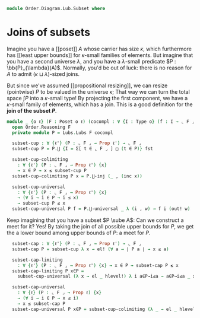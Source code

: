 <!--
```agda
open import Cat.Prelude

open import Order.Diagram.Lub
open import Order.Base

import Order.Diagram.Lub.Reasoning as Lubs
import Order.Reasoning
```
-->

```agda
module Order.Diagram.Lub.Subset where
```

# Joins of subsets

Imagine you have a [[poset]] $A$ whose carrier has size $\kappa$, which
furthermore has [[least upper bounds]] for $\kappa$-small families of
elements. But imagine that you have a second universe $\lambda$, and you
have a $\lambda$-small predicate $P : \bb{P}_{\lambda}(A)$. Normally,
you'd be out of luck: there is no reason for $A$ to admit $(\kappa
\sqcup \lambda)$-sized joins.

But since we've assumed [[propositional resizing]], we can resize
(pointwise) $P$ to be valued in the universe $\kappa$; That way we can
turn the total space $\int P$ into a $\kappa$-small type! By projecting
the first component, we have a $\kappa$-small family of elements, which
has a join. This is a good definition for the **join of the subset
$P$**.

```agda
module _ {o ℓ} (F : Poset o ℓ) (cocompl : ∀ {I : Type o} (f : I → ⌞ F ⌟) → Lub F f) where
  open Order.Reasoning F
  private module P = Lubs.Lubs F cocompl

  subset-cup : ∀ {ℓ'} (P : ⌞ F ⌟ → Prop ℓ') → ⌞ F ⌟
  subset-cup P = P.⋃ {I = Σ[ t ∈ ⌞ F ⌟ ] □ (t ∈ P)} fst

  subset-cup-colimiting
    : ∀ {ℓ'} (P : ⌞ F ⌟ → Prop ℓ') {x}
    → x ∈ P → x ≤ subset-cup P
  subset-cup-colimiting P x = P.⋃-inj (_ , (inc x))

  subset-cup-universal
    : ∀ {ℓ'} (P : ⌞ F ⌟ → Prop ℓ') {x}
    → (∀ i → i ∈ P → i ≤ x)
    → subset-cup P ≤ x
  subset-cup-universal P f = P.⋃-universal _ λ (i , w) → f i (out! w)
```

Keep imagining that you have a subset $P \sube A$: Can we construct a
meet for it? Yes! By taking the join of all possible upper bounds for
$P$, we get the a lower bound among upper bounds of $P$: a meet for $P$.

```agda
  subset-cap : ∀ {ℓ'} (P : ⌞ F ⌟ → Prop ℓ') → ⌞ F ⌟
  subset-cap P = subset-cup λ x → el! (∀ a → ∣ P a ∣ → x ≤ a)

  subset-cap-limiting
    : ∀ {ℓ'} (P : ⌞ F ⌟ → Prop ℓ') {x} → x ∈ P → subset-cap P ≤ x
  subset-cap-limiting P x∈P =
    subset-cup-universal (λ x → el _ hlevel!) λ i a∈P→i≤a → a∈P→i≤a _ x∈P

  subset-cap-universal
    : ∀ {ℓ} (P : ⌞ F ⌟ → Prop ℓ) {x}
    → (∀ i → i ∈ P → x ≤ i)
    → x ≤ subset-cap P
  subset-cap-universal P x∈P = subset-cup-colimiting (λ _ → el _ hlevel!) x∈P
```
